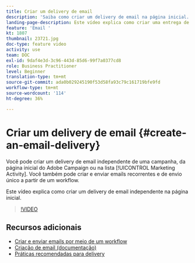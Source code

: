 ```yaml
---
title: Criar um delivery de email
description: 'Saiba como criar um delivery de email na página inicial. '
landing-page-description: Este vídeo explica como criar uma entrega de email a partir da página inicial.
feature: 'Email '
kt: 1807
thumbnail: 23721.jpg
doc-type: feature video
activity: use
team: DOC
exl-id: 9daf4e3d-3c96-443d-85d6-99f7a0377cd8
role: Business Practitioner
level: Beginner
translation-type: tm+mt
source-git-commit: ada0b029245190f53d58fa93c79c161719bfe9fd
workflow-type: tm+mt
source-wordcount: '114'
ht-degree: 36%

---
```


# Criar um delivery de email {#create-an-email-delivery}

Você pode criar um delivery de email independente de uma campanha, da página inicial do Adobe Campaign ou na lista [!UICONTROL Marketing Activity]. Você também pode criar e enviar emails recorrentes e de envio único a partir de um workflow.

Este vídeo explica como criar um delivery de email independente na página inicial.

>[!VIDEO](https://video.tv.adobe.com/v/23721?quality=12)

## Recursos adicionais

* [Criar e enviar emails por meio de um workflow](/help/communication-channels/email/create-and-send-emails-via-workflow.md)
* [Criação de email (documentação)](https://docs.adobe.com/content/help/en/campaign-standard/using/communication-channels/email-messages/creating-an-email.html)
* [Práticas recomendadas para delivery](https://helpx.adobe.com/br/campaign/kb/delivery-best-practices.html)
